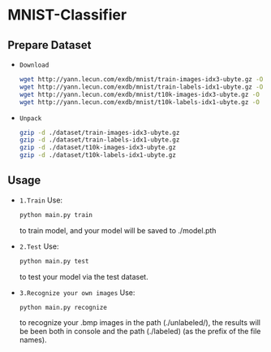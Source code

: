 # MNIST-Classifier

## Prepare Dataset

+ `Download`
    
    ```sh
    wget http://yann.lecun.com/exdb/mnist/train-images-idx3-ubyte.gz -O ./dataset/train-images-idx3-ubyte.gz
    wget http://yann.lecun.com/exdb/mnist/train-labels-idx1-ubyte.gz -O ./dataset/train-labels-idx1-ubyte.gz
    wget http://yann.lecun.com/exdb/mnist/t10k-images-idx3-ubyte.gz -O ./dataset/t10k-images-idx3-ubyte.gz
    wget http://yann.lecun.com/exdb/mnist/t10k-labels-idx1-ubyte.gz -O ./dataset/t10k-labels-idx1-ubyte.gz
    ```
    
+ `Unpack`
    ```sh
    gzip -d ./dataset/train-images-idx3-ubyte.gz
    gzip -d ./dataset/train-labels-idx1-ubyte.gz
    gzip -d ./dataset/t10k-images-idx3-ubyte.gz
    gzip -d ./dataset/t10k-labels-idx1-ubyte.gz
    ```

## Usage

+ `1.Train` Use:

    ```sh
    python main.py train
    ```
    
  to train model, and your model will be saved to ./model.pth

+ `2.Test` Use: 

    ```sh
    python main.py test
    ```

  to test your model via the test dataset. 

+ `3.Recognize your own images` Use:

    ```sh
    python main.py recognize
    ```

  to recognize your .bmp images in the path (./unlabeled/), the results will be been both in console and the path (./labeled) (as the prefix of the file names).
  

